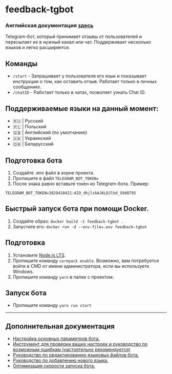# feedback-tgbot
### Английская документация [здесь](./doc/RU/README.md)
Telegram-бот, который принимает отзывы от пользователей и пересылает их в нужный канал или чат. Поддерживает несколько языков и легко расширяется.

## Команды
- `/start` - Запрашивает у пользователя его язык и показывает инструкции о том, как оставить отзыв. Работает только в личных сообщениях.
- `/chatID` - Работает только в чатах, позволяет узнать Chat ID.
## Поддерживаемые языки на данный момент:
- 🇷🇺 | Русский
- 🇵🇱 | Польский
- 🇬🇧 | Английский (по умолчанию)
- 🇺🇦 | Украинский
- 🇴🇲 | Беларусский

## Подготовка бота
1. Создайте .env файл в корне проекта.
2. Пропишите в файл `TELEGRAM_BOT_TOKEN=`
3. После знака равно вставьте токен из Telegram-бота. Пример:
```fix
TELEGRAM_BOT_TOKEN=3829410421:AIO_dhjlskAJKLDJlkd_S9d879S
```

## Быстрый запуск бота при помощи Docker.
1. Создайте образ: `docker build -t feedback-tgbot .`
2. Запустите его: `docker run -d --env-file=.env feedback-tgbot`

## Подготовка
1. Установите [Node.js LTS](https://nodejs.org/en/).
2. Пропишите команду `corepack enable`. Возможно, вам потребуется войти в CMD от имени администратора, если вы используете Windows.
3. Пропишите команду `yarn` в папке с проектом.



## Запуск бота
- Пропишите команду `yarn run start`
---
## Дополнительная документация
- [Настройка основных параметров бота.](./Configuration.md)
- [Инструмент для проверки ваших настроек и руководство по возможным ошибкам (настоятельно рекомендуется)](./Testing_and_Errors.md)
- [Руководство по редактированию языковых файлов бота.](./Changing_Language_Files.md)
- [Руководство по добавлению нового языка.](./Guide_Adding_Language.md)
- [Оптимизация скорости запуска бота.](./Launch_Optimization.md)
